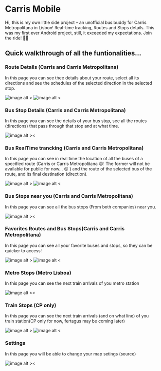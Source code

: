 # Carris Mobile
 Hi, this is my own little side project – an unofficial bus buddy for Carris Metropolitana in Lisbon! Real-time tracking, Routes and Stops details. This was my first ever Android project, still, it exceeded my expectations. Join the ride! 🚌✨

## Quick walkthrough of all the funtionalities...

### Route Details (Carris and Carris Metropolitana)
In this page you can see thee details about your route, select all its directions and see the schedules of the selected direction in the selected stop.

![image alt >](https://i.ibb.co/31Chv9V/img0.png)
![image alt <](https://i.ibb.co/mTP9LkF/img1.png)
### Bus Stop Details (Carris and Carris Metropolitana)
In this page you can see the details of your bus stop, see all the routes (directions) that pass through that stop and at what time.

![image alt ><](https://i.ibb.co/S0BrPv0/img2.png)
### Bus RealTime trancking (Carris and Carris Metropolitana)
In this page you can see in real time the location of all the buses of a specified route (Carris or Carris Metropolitana 😊! The former will not be available for public for now...  😔 ) and the route of the selected bus of the route, and its final destination (direction).

![image alt >](https://i.ibb.co/vQyNZFb/img3.png)
![image alt <](https://i.ibb.co/JtW8w3r/img4.png)
### Bus Stops near you (Carris and Carris Metropolitana)
In this page you can see all the bus stops (From both companies) near you. 

![image alt ><]()
### Favorites Routes and Bus Stops(Carris and Carris Metropolitana)
In this page you can see all your favorite buses and stops, so they can be quicker to access!

![image alt >](https://i.ibb.co/wYQHGL4/img6.png)
![image alt <](https://i.ibb.co/0jBMzJq/img7.png)
### Metro Stops (Metro Lisboa)
In this page you can see the next train arrivals of you metro station

![image alt ><]()
### Train Stops (CP only)
In this page you can see the next train arrivals (and on what line) of you train station(CP only for now, fertagus may be coming later)

![image alt >](https://i.ibb.co/grMVnR1/img9.png)
![image alt <](https://i.ibb.co/WHhL3jh/img10.png)
### Settings
In this page you will be able to change your map setings (source)

![image alt ><](https://i.ibb.co/qx6vLZk/img11.png)
